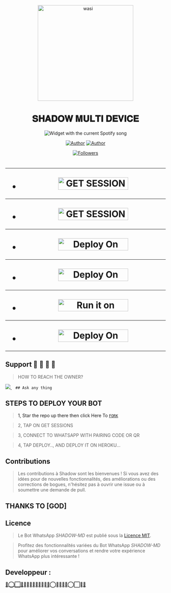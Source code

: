 <p align="center">
 <img alt="wasi" height="300" src="https://i.imgur.com/Rj3JuBi.jpeg">


  <h1 align="center">𝐒𝐇𝐀𝐃𝐎𝐖 𝐌𝐔𝐋𝐓𝐈 𝐃𝐄𝐕𝐈𝐂𝐄 </h1>
 </a>
 <div align="center">
 <img src="https://spogit.vercel.app/api?theme=dark&rainbow=true&scan=true" alt="Widget with the current Spotify song"  />
</div>

</p>
<p align="center">
<a href="https://github.com/ShadowWrld"><img title="Author" src="https://img.shields.io/badge/Shadow-Wrld-black?style=for-the-badge&logo=Github"></a> <a href="https://wa.me/2250701557807"><img title="Author" src="https://img.shields.io/badge/CHAT US-black?style=for-the-badge&logo=whatsapp"></a>
<p/>
<p align="center">
<a href="https://github.com/ShadowWrld?tab=followers"><img title="Followers" src="https://img.shields.io/github/followers/ShadowWrld?label=Followers&style=social"></a>
</p></a>                     

   
   <h1 align="center"



***



***
</a></p>
- <a href="https://zokoupairingcode-ykvl.onrender.com/"><img title="GET SESSION OPT 1" src="https://img.shields.io/badge/GET SESSION OPT 1-h?color=pink&style=for-the-badge&logo=bmw" width="220" height="38.45"/></a></p>

***

- <a href="https://shadow-session-id-generator.onrender.com"><img title="GET SESSION OPT 2" src="https://img.shields.io/badge/GET SESSION OPT 2-h?color=red&style=for-the-badge&logo=bmw" width="220" height="38.45"/></a></p>



***

- <a href="https://dashboard.heroku.com/new?button-url=https://github.com/carlydopeboii/SHADOW-MD-BOT&template=https://github.com/carlydopeboii/SHADOW-MD-BOT"><img title="Deploy On Render" src="https://img.shields.io/badge/DEPLOY ON HEROKU-h?color=yellow&style=for-the-badge&logo=heroku" width="220" height="38.45"/></a></p>


***

- <a href="https://render.com"><img title="Deploy On Render" src="https://img.shields.io/badge/DEPLOY ON RENDER-h?color=blue&style=for-the-badge&logo=render" width="220" height="38.45"/></a></p>

***

- <a href="https://uptimerobot.com"><img title="Run it on uptime" src="https://img.shields.io/badge/RUN ON UPTIME-h?color=green&style=for-the-badge&logo=bmw" width="220" height="38.45"/></a></p>

***

- <a href="https://github.com/carlydopeboii"><img title="Deploy On Render" src="https://img.shields.io/badge/DEV INFORMATION-h?color=grey&style=for-the-badge&logo=github" width="220" height="38.45"/></a></p>


***

</p>
   
##


## Support 🧧 🧧 🧧 🧧
> HOW TO REACH THE OWNER? 
 
   
   <a href="https://wa.me/2250701557807">
    <img src="https://img.shields.io/badge/WhatsApp-25D366?style=for-the-badge&logo=whatsapp&logoColor=white" />
  </a>&nbsp;&nbsp;
   <a

    ## Ask any thing

</p>
  
## STEPS TO DEPLOY YOUR BOT


> 1, Star the repo up there then click Here To  [`FORK`](https://github.com/ShadowWrld/SHADOW-MD-BOT/fork)

> 2, TAP ON GET SESSIONS


> 3, CONNECT TO WHATSAPP WITH PAIRING CODE OR QR


> 4, TAP DEPLOY.., AND DEPLOY IT ON HEROKU...

</p>








</p>

## Contributions

> Les contributions à Shadow sont les bienvenues ! Si vous avez des idées pour de nouvelles fonctionnalités, des améliorations ou des corrections de bogues, n'hésitez pas à ouvrir une issue ou à soumettre une demande de pull.
## THANKS TO [GOD]
                
## Licence

> Le Bot WhatsApp *SHADOW-MD* est publié sous la [Licence MIT](https://opensource.org/licenses/MIT).

> Profitez des fonctionnalités variées du Bot WhatsApp *SHADOW-MD* pour améliorer vos conversations et rendre votre expérience WhatsApp plus intéressante !


## Developpeur :
 
  [**🌹⃝⃞⃟𝚂𝙷𝙰𝙳𝙾𝚆𝄟✮͢≛⃝𝚆𝚁𝙻𝙳⃝⃞⃟🌹**](https://github.com/carlydopeboii/SHADOW-MD-BOT/)
